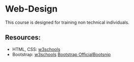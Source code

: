 # Web-Design
This course is designed for training non technical individuals.

## Resources: 
- HTML, CSS: [w3schools](https://www.w3schools.com/html/default.asp) 
- Bootstrap: [w3schools](https://www.w3schools.com/bootstrap5/index.php) [Bootstrap Official](https://getbootstrap.com/)[Bootsnip](https://bootsnipp.com/)